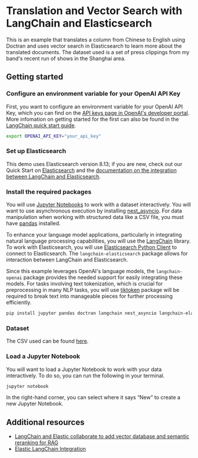# Translation and Vector Search with LangChain and Elasticsearch

This is an example that translates a column from Chinese to English using Doctran and uses vector search in Elasticsearch to learn more about the translated documents. The dataset used is a set of press clippings from my band's recent run of shows in the Shanghai area.

## Getting started

### Configure an environment variable for your OpenAI API Key
First, you want to configure an environment variable for your OpenAI API Key, which you can find on the [API keys page in OpenAI's developer portal](https://platform.openai.com/api-keys). More infomation on getting started for the first can also be found in the [LangChain quick start guide](https://python.langchain.com/v0.1/docs/get_started/quickstart/).

```bash
export OPENAI_API_KEY="your_api_key"
```

### Set up Elasticsearch
This demo uses Elasticsearch version 8.13; if you are new, check out our Quick Start on [Elasticsearch](https://www.elastic.co/guide/en/elasticsearch/reference/current/getting-started.html) and the [documentation on the integration between LangChain and Elasticsearch](https://python.langchain.com/v0.2/docs/integrations/vectorstores/elasticsearch/).

### Install the required packages
You will use [Jupyter Notebooks](https://jupyter.org/) to work with a dataset interactively. You will want to use asynchronous execution by installing [nest_asyncio](https://pypi.org/project/nest-asyncio/). For data manipulation when working with structured data like a CSV file, you must have [pandas](https://pandas.pydata.org/) installed.

To enhance your language model applications, particularly in integrating natural language processing capabilities, you will use the [LangChain](https://langchain.com/) library. To work with Elasticsearch, you will use [Elasticsearch Python Client](https://www.elastic.co/guide/en/elasticsearch/client/python-api/current/getting-started-python.html) to connect to Elasticsearch. The `langchain-elasticsearch` package allows for interaction between LangChain and Elasticsearch.

Since this example leverages OpenAI's language models, the `langchain-openai` package provides the needed support for easily integrating these models. For tasks involving text tokenization, which is crucial for preprocessing in many NLP tasks, you will use  [tiktoken](https://pypi.org/project/tiktoken/) package will be required to break text into manageable pieces for further processing efficiently.

```bash
pip install jupyter pandas doctran langchain nest_asyncio langchain-elasticsearch langchain-openai tiktoken elasticsearch
```

### Dataset
The CSV used can be found [here](tour_data.csv).

### Load a Jupyter Notebook
You will want to load a Jupyter Notebook to work with your data interactively. To do so, you can run the following in your terminal.

```bash
jupyter notebook
```

In the right-hand corner, you can select where it says “New” to create a new Jupyter Notebook.

## Additional resources
- [LangChain and Elastic collaborate to add vector database and semantic reranking for RAG](https://www.elastic.co/search-labs/blog/langchain-collaboration)
- [Elastic LangChain Integration](https://www.elastic.co/search-labs/integrations/langchain)
